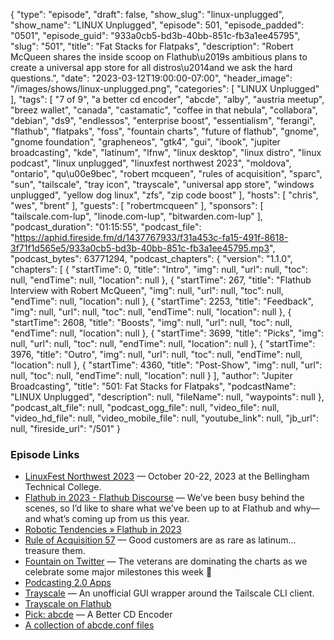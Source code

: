 {
  "type": "episode",
  "draft": false,
  "show_slug": "linux-unplugged",
  "show_name": "LINUX Unplugged",
  "episode": 501,
  "episode_padded": "0501",
  "episode_guid": "933a0cb5-bd3b-40bb-851c-fb3a1ee45795",
  "slug": "501",
  "title": "Fat Stacks for Flatpaks",
  "description": "Robert McQueen shares the inside scoop on Flathub\u2019s ambitious plans to create a universal app store for all distros\u2014and we ask the hard questions.",
  "date": "2023-03-12T19:00:00-07:00",
  "header_image": "/images/shows/linux-unplugged.png",
  "categories": [
    "LINUX Unplugged"
  ],
  "tags": [
    "7 of 9",
    "a better cd encoder",
    "abcde",
    "alby",
    "austria meetup",
    "breez wallet",
    "canada",
    "castamatic",
    "coffee in that nebula",
    "collabora",
    "debian",
    "ds9",
    "endlessos",
    "enterprise boost",
    "essentialism",
    "ferangi",
    "flathub",
    "flatpaks",
    "foss",
    "fountain charts",
    "future of flathub",
    "gnome",
    "gnome foundation",
    "grapheneos",
    "gtk4",
    "gui",
    "ibook",
    "jupiter broadcasting",
    "kde",
    "latinum",
    "lfnw",
    "linux desktop",
    "linux distro",
    "linux podcast",
    "linux unplugged",
    "linuxfest northwest 2023",
    "moldova",
    "ontario",
    "qu\u00e9bec",
    "robert mcqueen",
    "rules of acquisition",
    "sparc",
    "sun",
    "tailscale",
    "tray icon",
    "trayscale",
    "universal app store",
    "windows unplugged",
    "yellow dog linux",
    "zfs",
    "zip code boost"
  ],
  "hosts": [
    "chris",
    "wes",
    "brent"
  ],
  "guests": [
    "robertmcqueen"
  ],
  "sponsors": [
    "tailscale.com-lup",
    "linode.com-lup",
    "bitwarden.com-lup"
  ],
  "podcast_duration": "01:15:55",
  "podcast_file": "https://aphid.fireside.fm/d/1437767933/f31a453c-fa15-491f-8618-3f71f1d565e5/933a0cb5-bd3b-40bb-851c-fb3a1ee45795.mp3",
  "podcast_bytes": 63771294,
  "podcast_chapters": {
    "version": "1.1.0",
    "chapters": [
      {
        "startTime": 0,
        "title": "Intro",
        "img": null,
        "url": null,
        "toc": null,
        "endTime": null,
        "location": null
      },
      {
        "startTime": 267,
        "title": "Flathub Interview with Robert McQueen",
        "img": null,
        "url": null,
        "toc": null,
        "endTime": null,
        "location": null
      },
      {
        "startTime": 2253,
        "title": "Feedback",
        "img": null,
        "url": null,
        "toc": null,
        "endTime": null,
        "location": null
      },
      {
        "startTime": 2608,
        "title": "Boosts",
        "img": null,
        "url": null,
        "toc": null,
        "endTime": null,
        "location": null
      },
      {
        "startTime": 3699,
        "title": "Picks",
        "img": null,
        "url": null,
        "toc": null,
        "endTime": null,
        "location": null
      },
      {
        "startTime": 3976,
        "title": "Outro",
        "img": null,
        "url": null,
        "toc": null,
        "endTime": null,
        "location": null
      },
      {
        "startTime": 4360,
        "title": "Post-Show",
        "img": null,
        "url": null,
        "toc": null,
        "endTime": null,
        "location": null
      }
    ],
    "author": "Jupiter Broadcasting",
    "title": "501: Fat Stacks for Flatpaks",
    "podcastName": "LINUX Unplugged",
    "description": null,
    "fileName": null,
    "waypoints": null
  },
  "podcast_alt_file": null,
  "podcast_ogg_file": null,
  "video_file": null,
  "video_hd_file": null,
  "video_mobile_file": null,
  "youtube_link": null,
  "jb_url": null,
  "fireside_url": "/501"
}


### Episode Links

  * [LinuxFest Northwest 2023](https://linuxfestnorthwest.org/ "LinuxFest Northwest 2023") — October 20-22, 2023 at the Bellingham Technical College.
  * [Flathub in 2023 - Flathub Discourse](https://discourse.flathub.org/t/flathub-in-2023/3808 "Flathub in 2023 - Flathub Discourse") — We’ve been busy behind the scenes, so I’d like to share what we’ve been up to at Flathub and why—and what’s coming up from us this year.
  * [Robotic Tendencies » Flathub in 2023](https://ramcq.net/2023/03/07/flathub-in-2023/ "Robotic Tendencies » Flathub in 2023")
  * [Rule of Acquisition 57](https://www.youtube.com/watch?v=PvFYBkesqGU&t=144s "Rule of Acquisition 57") — Good customers are as rare as latinum… treasure them.
  * [Fountain on Twitter](https://twitter.com/fountain_app/status/1633884163538575360 "Fountain on Twitter") — The veterans are dominating the charts as we celebrate some major milestones this week 👏
  * [Podcasting 2.0 Apps](https://podcastindex.org/apps?appTypes=app&elements=Value "Podcasting 2.0 Apps")
  * [Trayscale](https://github.com/DeedleFake/trayscale "Trayscale") — An unofficial GUI wrapper around the Tailscale CLI client.
  * [Trayscale on Flathub](https://flathub.org/apps/details/dev.deedles.Trayscale "Trayscale on Flathub")
  * [Pick: abcde](https://abcde.einval.com/wiki/ "Pick: abcde") — A Better CD Encoder
  * [A collection of abcde.conf files](https://www.andrews-corner.org/abcde/ "A collection of abcde.conf files")


